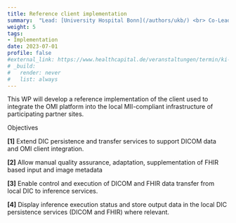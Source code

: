 ```yaml
---
title: Reference client implementation
summary:  "Lead: [University Hospital Bonn](/authors/ukb/) <br> Co-Lead: [Technical University Munich](/authors/tum/)"
weight: 5
tags:
- Implementation
date: 2023-07-01
profile: false
#external_link: https://www.healthcapital.de/veranstaltungen/termin/ki-in-der-radiologie/
# _build:
#   render: never
#   list: always
---
```

This WP will develop a reference implementation of the client used to integrate the OMI platform into the local MII-compliant infrastructure of participating partner sites.

Objectives

 **[1]** Extend DIC persistence and transfer services to support DICOM data and OMI client integration.

**[2]** Allow manual quality assurance, adaptation, supplementation of FHIR based input and image metadata

**[3]** Enable control and execution of DICOM and FHIR data transfer from local DIC to inference services.

**[4]** Display inference execution status and store output data in the local DIC persistence services (DICOM and FHIR) where relevant.
